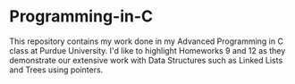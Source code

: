 # Programming-in-C

This repository contains my work done in my Advanced Programming in C class at Purdue University. 
I'd like to highlight Homeworks 9 and 12 as they demonstrate our extensive work with Data Structures such as Linked Lists and Trees using pointers.
